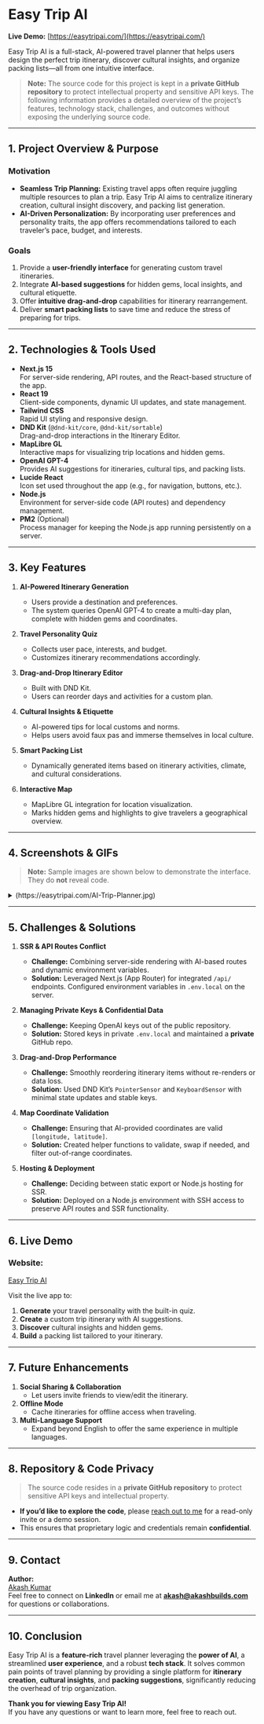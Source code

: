 # Easy Trip AI

**Live Demo:** [https://easytripai.com/](https://easytripai.com/)

Easy Trip AI is a full-stack, AI-powered travel planner that helps users design the perfect trip itinerary, discover cultural insights, and organize packing lists—all from one intuitive interface.

> **Note:** The source code for this project is kept in a **private GitHub repository** to protect intellectual property and sensitive API keys. The following information provides a detailed overview of the project’s features, technology stack, challenges, and outcomes without exposing the underlying source code.

---

## 1. Project Overview & Purpose

### **Motivation**
- **Seamless Trip Planning:** Existing travel apps often require juggling multiple resources to plan a trip. Easy Trip AI aims to centralize itinerary creation, cultural insight discovery, and packing list generation.
- **AI-Driven Personalization:** By incorporating user preferences and personality traits, the app offers recommendations tailored to each traveler’s pace, budget, and interests.

### **Goals**
1. Provide a **user-friendly interface** for generating custom travel itineraries.
2. Integrate **AI-based suggestions** for hidden gems, local insights, and cultural etiquette.
3. Offer **intuitive drag-and-drop** capabilities for itinerary rearrangement.
4. Deliver **smart packing lists** to save time and reduce the stress of preparing for trips.

---

## 2. Technologies & Tools Used

- **Next.js 15**  
  For server-side rendering, API routes, and the React-based structure of the app.
- **React 19**  
  Client-side components, dynamic UI updates, and state management.
- **Tailwind CSS**  
  Rapid UI styling and responsive design.
- **DND Kit** (`@dnd-kit/core`, `@dnd-kit/sortable`)  
  Drag-and-drop interactions in the Itinerary Editor.
- **MapLibre GL**  
  Interactive maps for visualizing trip locations and hidden gems.
- **OpenAI GPT-4**  
  Provides AI suggestions for itineraries, cultural tips, and packing lists.
- **Lucide React**  
  Icon set used throughout the app (e.g., for navigation, buttons, etc.).
- **Node.js**  
  Environment for server-side code (API routes) and dependency management.
- **PM2** (Optional)  
  Process manager for keeping the Node.js app running persistently on a server.

---

## 3. Key Features

1. **AI-Powered Itinerary Generation**  
   - Users provide a destination and preferences.  
   - The system queries OpenAI GPT-4 to create a multi-day plan, complete with hidden gems and coordinates.

2. **Travel Personality Quiz**  
   - Collects user pace, interests, and budget.  
   - Customizes itinerary recommendations accordingly.

3. **Drag-and-Drop Itinerary Editor**  
   - Built with DND Kit.  
   - Users can reorder days and activities for a custom plan.

4. **Cultural Insights & Etiquette**  
   - AI-powered tips for local customs and norms.  
   - Helps users avoid faux pas and immerse themselves in local culture.

5. **Smart Packing List**  
   - Dynamically generated items based on itinerary activities, climate, and cultural considerations.

6. **Interactive Map**  
   - MapLibre GL integration for location visualization.  
   - Marks hidden gems and highlights to give travelers a geographical overview.

---

## 4. Screenshots & GIFs

> **Note:** Sample images are shown below to demonstrate the interface. They do **not** reveal code.

   <details>
   <summary>(https://easytripai.com/AI-Trip-Planner.jpg)</summary>
   Demonstrates the quiz to determine user travel personality (pace, interests, budget).
   </details>

---

## 5. Challenges & Solutions

1. **SSR & API Routes Conflict**  
   - **Challenge:** Combining server-side rendering with AI-based routes and dynamic environment variables.  
   - **Solution:** Leveraged Next.js (App Router) for integrated `/api/` endpoints. Configured environment variables in `.env.local` on the server.

2. **Managing Private Keys & Confidential Data**  
   - **Challenge:** Keeping OpenAI keys out of the public repository.  
   - **Solution:** Stored keys in private `.env.local` and maintained a **private** GitHub repo.

3. **Drag-and-Drop Performance**  
   - **Challenge:** Smoothly reordering itinerary items without re-renders or data loss.  
   - **Solution:** Used DND Kit’s `PointerSensor` and `KeyboardSensor` with minimal state updates and stable keys.

4. **Map Coordinate Validation**  
   - **Challenge:** Ensuring that AI-provided coordinates are valid `[longitude, latitude]`.  
   - **Solution:** Created helper functions to validate, swap if needed, and filter out-of-range coordinates.

5. **Hosting & Deployment**  
   - **Challenge:** Deciding between static export or Node.js hosting for SSR.  
   - **Solution:** Deployed on a Node.js environment with SSH access to preserve API routes and SSR functionality.

---

## 6. Live Demo

### **Website:**  
[Easy Trip AI](https://easytripai.com/)

Visit the live app to:
1. **Generate** your travel personality with the built-in quiz.  
2. **Create** a custom trip itinerary with AI suggestions.  
3. **Discover** cultural insights and hidden gems.  
4. **Build** a packing list tailored to your itinerary.

---

## 7. Future Enhancements

1. **Social Sharing & Collaboration**  
   - Let users invite friends to view/edit the itinerary.
2. **Offline Mode**  
   - Cache itineraries for offline access when traveling.
3. **Multi-Language Support**  
   - Expand beyond English to offer the same experience in multiple languages.

---

## 8. Repository & Code Privacy

> The source code resides in a **private GitHub repository** to protect sensitive API keys and intellectual property.

- **If you’d like to explore the code**, please [reach out to me](mailto:akash@akashbuilds.com) for a read-only invite or a demo session.
- This ensures that proprietary logic and credentials remain **confidential**.

---

## 9. Contact

**Author:**  
[Akash Kumar](https://www.linkedin.com/in/theakashkumar/)  
Feel free to connect on **LinkedIn** or email me at **akash@akashbuilds.com** for questions or collaborations.

---

## 10. Conclusion

Easy Trip AI is a **feature-rich** travel planner leveraging the **power of AI**, a streamlined **user experience**, and a robust **tech stack**. It solves common pain points of travel planning by providing a single platform for **itinerary creation**, **cultural insights**, and **packing suggestions**, significantly reducing the overhead of trip organization.

**Thank you for viewing Easy Trip AI!**  
If you have any questions or want to learn more, feel free to reach out.
